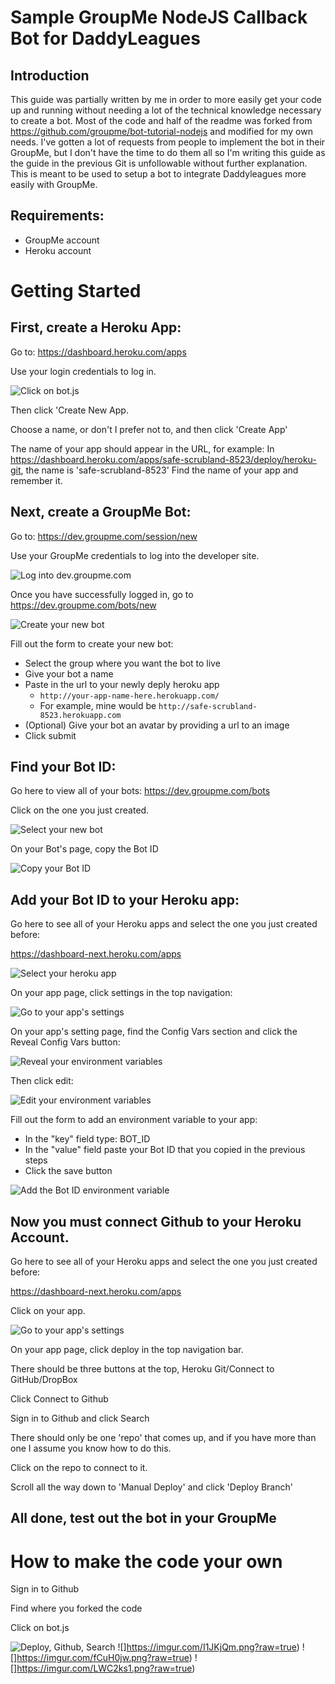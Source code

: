 # Sample GroupMe NodeJS Callback Bot for DaddyLeagues

## Introduction

This guide was partially written by me in order to more easily get your code up and running without needing a lot of the technical knowledge necessary to create a bot.  Most of the code and half of the readme was forked from https://github.com/groupme/bot-tutorial-nodejs and modified for my own needs. I've gotten a lot of requests from people to implement the bot in their GroupMe, but I don't have the time to do them all so I'm writing this guide as the guide in the previous Git is unfollowable without further explanation. This is meant to be used to setup a bot to integrate Daddyleagues more easily with GroupMe.


## Requirements:

  * GroupMe account
  * Heroku account

# Getting Started

## First, create a Heroku App:

Go to:
https://dashboard.heroku.com/apps

Use your login credentials to log in.

![Click on bot.js](https://imgur.com/Qq957oF.png?raw=true)

Then click 'Create New App.

Choose a name, or don't I prefer not to, and then click 'Create App'

The name of your app should appear in the URL, for example:
In https://dashboard.heroku.com/apps/safe-scrubland-8523/deploy/heroku-git, the name is 'safe-scrubland-8523'
Find the name of your app and remember it.

## Next, create a GroupMe Bot:

Go to:
https://dev.groupme.com/session/new

Use your GroupMe credentials to log into the developer site.

![Log into dev.groupme.com](https://i.groupme.com/640x292.png.38c9e590383149c1a01424fc61cdce4e)

Once you have successfully logged in, go to https://dev.groupme.com/bots/new

![Create your new bot](http://i.groupme.com/567x373.png.242d18352d7742858cf9a263f597c5d9)

Fill out the form to create your new bot:

  * Select the group where you want the bot to live
  * Give your bot a name
  * Paste in the url to your newly deply heroku app
    * `http://your-app-name-here.herokuapp.com/`
    * For example, mine would be `http://safe-scrubland-8523.herokuapp.com`
  * (Optional) Give your bot an avatar by providing a url to an image
  * Click submit

## Find your Bot ID:<a name="get-bot-id"></a>

Go here to view all of your bots:
https://dev.groupme.com/bots

Click on the one you just created.

![Select your new bot](http://i.groupme.com/871x333.png.5a33ef2b6ab74ea59d5aaa5569aaaf23)

On your Bot's page, copy the Bot ID

![Copy your Bot ID](http://i.groupme.com/615x295.png.3256190e86ed4cd7ae6cf09899c1f9a8)

## Add your Bot ID to your Heroku app:

Go here to see all of your Heroku apps and select the one you just created before:

https://dashboard-next.heroku.com/apps

![Select your heroku app](http://i.groupme.com/920x722.png.46154d6b95f249539c594b129ddb7732)

On your app page, click settings in the top navigation:

![Go to your app's settings](http://i.groupme.com/722x127.png.27c0a2e83c524064bd41bb66df76d14c)

On your app's setting page, find the Config Vars section and click the Reveal Config Vars button:

![Reveal your environment variables](http://i.groupme.com/606x181.png.94d5157963bc419886e98e038e3195c3)

Then click edit:

![Edit your environment variables](http://i.groupme.com/796x212.png.b8979454fc4742c7bae688ac67262755)

Fill out the form to add an environment variable to your app:

  * In the "key" field type: BOT_ID
  * In the "value" field paste your Bot ID that you copied in the previous steps
  * Click the save button

![Add the Bot ID environment variable](http://i.groupme.com/784x148.png.5790498a7acd46b289aca2be43e9c84e)

## Now you must connect Github to your Heroku Account.

Go here to see all of your Heroku apps and select the one you just created before:

https://dashboard-next.heroku.com/apps

Click on your app.

![Go to your app's settings](http://i.groupme.com/722x127.png.27c0a2e83c524064bd41bb66df76d14c)

On your app page, click deploy in the top navigation bar.

There should be three buttons at the top, Heroku Git/Connect to GitHub/DropBox

Click Connect to Github

Sign in to Github and click Search

There should only be one 'repo' that comes up, and if you have more than one I assume you know how to do this.

Click on the repo to connect to it.

Scroll all the way down to 'Manual Deploy' and click 'Deploy Branch'

## All done, test out the bot in your GroupMe

# How to make the code your own

Sign in to Github

Find where you forked the code

Click on bot.js

![Deploy, Github, Search](https://imgur.com/8bhkPw9.png?raw=true)
![]https://imgur.com/I1JKjQm.png?raw=true)
![]https://imgur.com/fCuH0jw.png?raw=true)
![]https://imgur.com/LWC2ks1.png?raw=true)







